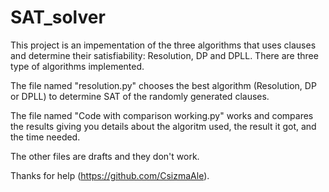 # SAT_solver
This project is an impementation of the three algorithms that uses clauses and determine their satisfiability: Resolution, DP and DPLL. There are three type of algorithms implemented.  

The file named "resolution.py" chooses the best algorithm (Resolution, DP or DPLL) to determine SAT of the randomly generated clauses.  

The file named "Code with comparison working.py" works and compares the results giving you details about the algoritm used, the result it got, and the time needed.  

The other files are drafts and they don't work.  

Thanks for help (https://github.com/CsizmaAle).
